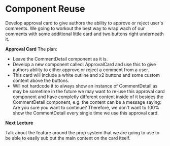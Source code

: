 # Component Reuse

Develop approval card to give authors the ability to approve or reject user's comments.
We going to workout the best way to wrap wach of our comments with some additional little card and two buttons right underneath it.

**Approval Card**
The plan:

- Leave the CommentDetail component as it is.
- Develop a new component called: ApprovalCard and use this to give authors ability to either approve or reject a comment from a user.
- This card will include a white outline and x2 buttons and some custom content above the buttons.
- Will not hardcode it to always show an instance of CommentDetail as may be sometime in the future we may want to re-use this approval card component and have completly different content inside of it besides the CommentDetail component, e.g. the content can be a message saying: Are you sure you want to continue? Therefore, we don't want to 100% show the CommentDetail every single time we use this approval card.

**Next Lecture**

Talk about the feature around the prop system that we are going to use to be able to easily sub out the main content on the card itself.
